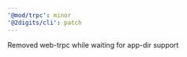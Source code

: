 ```yaml
---
'@mod/trpc': minor
'@2digits/cli': patch
---
```


Removed web-trpc while waiting for app-dir support
